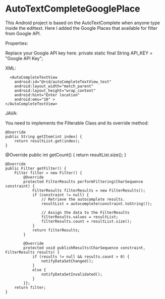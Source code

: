 AutoTextCompleteGooglePlace
===========================

This Android project is based on the AutoTextComplete when anyone type inside the edittext. Here I added the Google Places that available for filter from Google API.


Properties:


  Replace your Google API key here.
	private static final String API_KEY = "Google API Key";
	
XML:

	  <AutoCompleteTextView
        android:id="@+id/autoCompleteTextView_test"
        android:layout_width="match_parent"
        android:layout_height="wrap_content"
        android:hint="Enter location"
        android:ems="10" >
    </AutoCompleteTextView>
	
JAVA:

You need to implements the Filterable Class and its override method:

 
 

    @Override
    public String getItem(int index) {
        return resultList.get(index);
    }

   @Override
    public int getCount() {
        return resultList.size();
    }
    
    @Override
    public Filter getFilter() {
        Filter filter = new Filter() {
            @Override
            protected FilterResults performFiltering(CharSequence constraint) {
                FilterResults filterResults = new FilterResults();
                if (constraint != null) {
                    // Retrieve the autocomplete results.
                    resultList = autocomplete(constraint.toString());

                    // Assign the data to the FilterResults
                    filterResults.values = resultList;
                    filterResults.count = resultList.size();
                }
                return filterResults;
            }

            @Override
            protected void publishResults(CharSequence constraint, FilterResults results) {
                if (results != null && results.count > 0) {
                    notifyDataSetChanged();
                }
                else {
                    notifyDataSetInvalidated();
                }
            }};
        return filter;
    }
    
    
